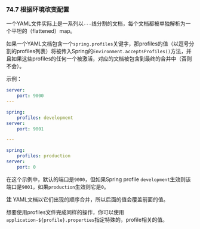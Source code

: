 ### 74.7 根据环境改变配置

一个YAML文件实际上是一系列以`---`线分割的文档，每个文档都被单独解析为一个平坦的（flattened）map。

如果一个YAML文档包含一个`spring.profiles`关键字，那profiles的值（以逗号分割的profiles列表）将被传入Spring的`Environment.acceptsProfiles()`方法，并且如果这些profiles的任何一个被激活，对应的文档被包含到最终的合并中（否则不会）。

示例：
```yaml
server:
	port: 9000
---

spring:
	profiles: development
server:
	port: 9001

---

spring:
	profiles: production
server:
	port: 0
```
在这个示例中，默认的端口是`9000`，但如果Spring profile `development`生效则该端口是`9001`，如果`production`生效则它是`0`。

**注** YAML文档以它们出现的顺序合并，所以后面的值会覆盖前面的值。

想要使用profiles文件完成同样的操作，你可以使用`application-${profile}.properties`指定特殊的，profile相关的值。
